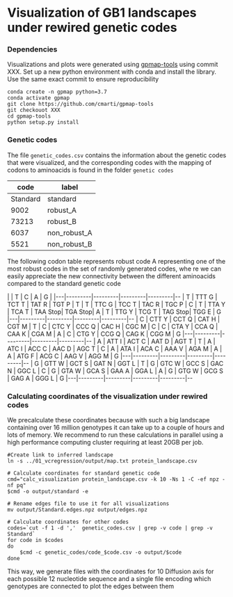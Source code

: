 # Visualization of GB1 landscapes under rewired genetic codes

### Dependencies

Visualizations and plots were generated using [gpmap-tools](https://gpmap-tools.readthedocs.io) using commit XXX.
Set up a new python environment with conda and install the library. Use the same exact commit to ensure reproducibility

```
conda create -n gpmap python=3.7
conda activate gpmap
git clone https://github.com/cmarti/gpmap-tools
git checkouot XXX
cd gpmap-tools
python setup.py install
```

### Genetic codes

The file `genetic_codes.csv` contains the information about the genetic codes that were visualized, and the corresponding codes with the
 mapping of codons to aminoacids is found in the folder `genetic codes`

| code     | label        |
|----------|--------------|
| Standard | standard     |
| 9002     | robust_A     |
| 73213    | robust_B     |
| 6037     | non_robust_A |
| 5521     | non_robust_B |

The following codon table represents robust code A representing one of the most robust codes in the set of randomly generated codes, whe
re we can easily appreciate the new connectivity between the different aminoacids compared to the standard genetic code

|   |  T      |  C      |  A      |  G      |
|---|---------|---------|---------|---------|--
| T | TTT G   | TCT T   | TAT R   | TGT P   | T
| T | TTC G   | TCC T   | TAC R   | TGC P   | C
| T | TTA Y   | TCA T   | TAA Stop| TGA Stop| A
| T | TTG Y   | TCG T   | TAG Stop| TGG E   | G
|---|---------|---------|---------|---------|--
| C | CTT Y   | CCT Q   | CAT H   | CGT M   | T
| C | CTC Y   | CCC Q   | CAC H   | CGC M   | C
| C | CTA Y   | CCA Q   | CAA K   | CGA M   | A
| C | CTG Y   | CCG Q   | CAG K   | CGG M   | G
|---|---------|---------|---------|---------|--
| A | ATT I   | ACT C   | AAT D   | AGT T   | T
| A | ATC I   | ACC C   | AAC D   | AGC T   | C
| A | ATA I   | ACA C   | AAA V   | AGA M   | A
| A | ATG F   | ACG C   | AAG V   | AGG M   | G
|---|---------|---------|---------|---------|--
| G | GTT W   | GCT S   | GAT N   | GGT L   | T
| G | GTC W   | GCC S   | GAC N   | GGC L   | C
| G | GTA W   | GCA S   | GAA A   | GGA L   | A
| G | GTG W   | GCG S   | GAG A   | GGG L   | G
|---|---------|---------|---------|---------|--

### Calculating coordinates of the visualization under rewired codes

We precalculate these coordinates because with such a big landscape containing over 16 million genotypes it can take up to a couple of hours and lots of memory. We recommend to run these calculations in parallel using a high performance computing cluster requiring at least 20GB per job.

```
#Create link to inferred landscape
ln -s ../01_vcregression/output/map.txt protein_landscape.csv

# Calculate coordinates for standard genetic code
cmd="calc_visualization protein_landscape.csv -k 10 -Ns 1 -C -ef npz -nf pq"
$cmd -o output/standard -e

# Rename edges file to use it for all visualizations
mv output/Standard.edges.npz output/edges.npz

# Calculate coordinates for other codes
codes=`cut -f 1 -d ','  genetic_codes.csv | grep -v code | grep -v Standard`
for code in $codes
do
	$cmd -c genetic_codes/code_$code.csv -o output/$code
done
```

This way, we generate files with the coordinates for 10 Diffusion axis for each possible 12 nucleotide sequence and a single file encoding which genotypes are connected to plot the edges between them


